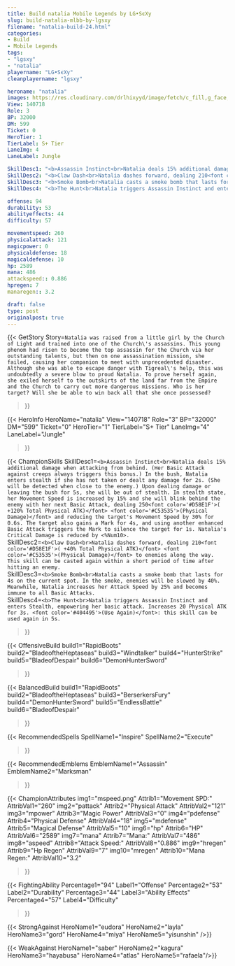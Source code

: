 ```yaml
---
title: Build natalia Mobile Legends by LG•SєXy
slug: build-natalia-mlbb-by-lgsxy
filename: "natalia-build-24.html"
categories: 
- Build 
- Mobile Legends
tags: 
- "lgsxy"
- "natalia"
playername: "LG•SєXy"
cleanplayername: "lgsxy"

heroname: "natalia"
images: https://res.cloudinary.com/drlhixyyd/image/fetch/c_fill,g_face,f_auto/https://cdn2-build.mobagenie.my.id/p/images/banner/full/natalia.jpg
View: 140718 
Role: 3 
BP: 32000
DM: 599 
Ticket: 0 
HeroTier: 1 
TierLabel: S+ Tier 
LaneImg: 4
LaneLabel: Jungle 

SkillDesc1: "<b>Assassin Instinct<br>Natalia deals 15% additional damage when attacking from behind. (Her Basic Attack against creeps always triggers this bonus.) In the bush, Natalia enters stealth if she has not taken or dealt any damage for 2s. (She will be detected when close to the enemy.) Upon dealing damage or leaving the bush for 5s, she will be out of stealth. In stealth state, her Movement Speed is increased by 15% and she will blink behind the enemy with her next Basic Attack, dealing 250<font color='#D58E1F'>( +120% Total Physical ATK)</font> <font color='#C53535'>(Physical Damage)</font> and reducing the target's Movement Speed by 30% for 0.6s. The target also gains a Mark for 4s, and using another enhanced Basic Attack triggers the Mark to silence the target for 1s. Natalia's Critical Damage is reduced by <%Num10>."   
SkillDesc2: "<b>Claw Dash<br>Natalia dashes forward, dealing 210<font color='#D58E1F'>( +40% Total Physical ATK)</font> <font color='#C53535'>(Physical Damage)</font> to enemies along the way. This skill can be casted again within a short period of time after hitting an enemy."   
SkillDesc3: "<b>Smoke Bomb<br>Natalia casts a smoke bomb that lasts for 4s on the current spot. In the smoke, enemies will be slowed by 40%. Meanwhile, Natalia increases her Attack Speed by 25% and becomes immune to all Basic Attacks."   
SkillDesc4: "<b>The Hunt<br>Natalia triggers Assassin Instinct and enters Stealth, empowering her basic attack. Increases 20 Physical ATK for 3s. <font color='#404495'>(Use Again)</font>: this skill can be used again in 5s."  

offense: 94 
durability: 53 
abilityeffects: 44 
difficulty: 57 

movementspeed: 260
physicalattack: 121
magicpower: 0
physicaldefense: 18
magicaldefense: 10
hp: 2589
mana: 486
attackspeed:: 0.886
hpregen: 7
manaregen:: 3.2

draft: false
type: post
originalpost: true
---
```



{{< GetStory 
Story=` Natalia was raised from a little girl by the Church of Light and trained into one of the Church\'s assassins. This young phenom had risen to become the top assassin for the Church via her outstanding talents, but then on one assassination mission, she failed, causing her companion to meet with unprecedented disaster. Although she was able to escape danger with Tigreal\'s help, this was undoubtedly a severe blow to proud Natalia. To prove herself again, she exiled herself to the outskirts of the land far from the Empire and the Church to carry out more dangerous missions. Who is her target? Will she be able to win back all that she once possessed? ` 
>}}

{{< HeroInfo 
HeroName="natalia" 
View="140718" 
Role="3" 
BP="32000" 
DM="599" 
Ticket="0" 
HeroTier="1" 
TierLabel="S+ Tier" 
LaneImg="4" 
LaneLabel="Jungle" 
>}}
 
{{< ChampionSkills 
SkillDesc1=`<b>Assassin Instinct<br>Natalia deals 15% additional damage when attacking from behind. (Her Basic Attack against creeps always triggers this bonus.) In the bush, Natalia enters stealth if she has not taken or dealt any damage for 2s. (She will be detected when close to the enemy.) Upon dealing damage or leaving the bush for 5s, she will be out of stealth. In stealth state, her Movement Speed is increased by 15% and she will blink behind the enemy with her next Basic Attack, dealing 250<font color='#D58E1F'>( +120% Total Physical ATK)</font> <font color='#C53535'>(Physical Damage)</font> and reducing the target's Movement Speed by 30% for 0.6s. The target also gains a Mark for 4s, and using another enhanced Basic Attack triggers the Mark to silence the target for 1s. Natalia's Critical Damage is reduced by <%Num10>.`   
SkillDesc2=`<b>Claw Dash<br>Natalia dashes forward, dealing 210<font color='#D58E1F'>( +40% Total Physical ATK)</font> <font color='#C53535'>(Physical Damage)</font> to enemies along the way. This skill can be casted again within a short period of time after hitting an enemy.`   
SkillDesc3=`<b>Smoke Bomb<br>Natalia casts a smoke bomb that lasts for 4s on the current spot. In the smoke, enemies will be slowed by 40%. Meanwhile, Natalia increases her Attack Speed by 25% and becomes immune to all Basic Attacks.`   
SkillDesc4=`<b>The Hunt<br>Natalia triggers Assassin Instinct and enters Stealth, empowering her basic attack. Increases 20 Physical ATK for 3s. <font color='#404495'>(Use Again)</font>: this skill can be used again in 5s.`   
>}}

{{< OffensiveBuild 
build1="RapidBoots"  
build2="BladeoftheHeptaseas" 
build3="Windtalker" 
build4="HunterStrike" 
build5="BladeofDespair" 
build6="DemonHunterSword" 
>}} 

{{< BalancedBuild 
build1="RapidBoots"  
build2="BladeoftheHeptaseas" 
build3="BerserkersFury" 
build4="DemonHunterSword" 
build5="EndlessBattle" 
build6="BladeofDespair" 
>}}


{{< RecommendedSpells 
SpellName1="Inspire" 
SpellName2="Execute" 
>}}  

{{< RecommendedEmblems 
EmblemName1="Assassin" 
EmblemName2="Marksman" 
>}}   


{{< ChampionAttributes
img1="mspeed.png" Attrib1="Movement SPD:" AttribVal1="260"
img2="pattack" Attrib2="Physical Attack" AttribVal2="121"
img3="mpower" Attrib3="Magic Power" AttribVal3="0"
img4="pdefense" Attrib4="Physical Defense" AttribVal4="18"
img5="mdefense" Attrib5="Magical Defense" AttribVal5="10"
img6="hp" Attrib6="HP" AttribVal6="2589"
img7="mana" Attrib7="Mana:" AttribVal7="486"
img8="aspeed" Attrib8="Attack Speed:" AttribVal8="0.886"
img9="hregen" Attrib9="Hp Regen" AttribVal9="7"
img10="mregen" Attrib10="Mana Regen:" AttribVal10="3.2"
>}}


{{< FightingAbility
Percentage1="94" Label1="Offense"
Percentage2="53" Label2="Durability"
Percentage3="44" Label3="Ability Effects"
Percentage4="57" Label4="Difficulty"
 >}}

{{< StrongAgainst 
HeroName1="eudora"
HeroName2="layla"
HeroName3="gord"
HeroName4="miya"
HeroName5="yisunshin"
/>}}

{{< WeakAgainst
HeroName1="saber"
HeroName2="kagura"
HeroName3="hayabusa"
HeroName4="atlas"
HeroName5="rafaela"/>}}
